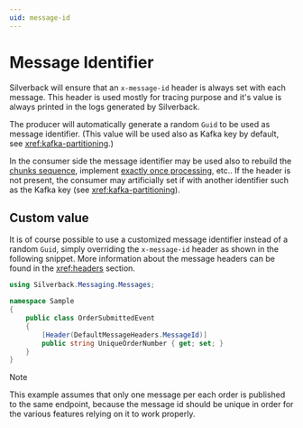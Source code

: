 ```yaml
---
uid: message-id
---
```


# Message Identifier

Silverback will ensure that an `x-message-id` header is always set with each message. This header is used mostly for tracing purpose and it's value is always printed in the logs generated by Silverback.

The producer will automatically generate a random `Guid` to be used as message identifier. (This value will be used also as Kafka key by default, see <xref:kafka-partitioning>.) 

In the consumer side the message identifier may be used also to rebuild the [chunks sequence](xref:chunking), implement [exactly once processing](xref:inbound#inbound-log), etc.. If the header is not present, the consumer may artificially set if with another identifier such as the Kafka key (see <xref:kafka-partitioning>). 

## Custom value

It is of course possible to use a customized message identifier instead of a random `Guid`, simply overriding the `x-message-id` header as shown in the following snippet. More information about the message headers can be found in the <xref:headers> section.

```csharp
using Silverback.Messaging.Messages;

namespace Sample
{
    public class OrderSubmittedEvent
    {
        [Header(DefaultMessageHeaders.MessageId)]
        public string UniqueOrderNumber { get; set; }
    }
}
```

> [!Note]
> This example assumes that only one message per each order is published to the same endpoint, because the message id should be unique in order for the various features relying on it to work properly.
